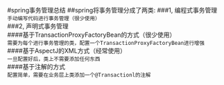 #spring事务管理总结
##spring将事务管理分成了两类:
###1, 编程式事务管理  
`手动编写代码进行事务管理（很少使用）`  
###2, 声明式事务管理  
####基于TransactionProxyFactoryBean的方式（很少使用）  
`需要为每个进行事务管理的类，配置一个TransactionProxyFactoryBean进行增强`  
####基于AspectJ的XML方式（经常使用）  
`一旦配置好后，类上不需要添加任何东西`  
####基于注解的方式  
`配置简单，需要在业务层上类添加一个@Transactionl的注解`  
